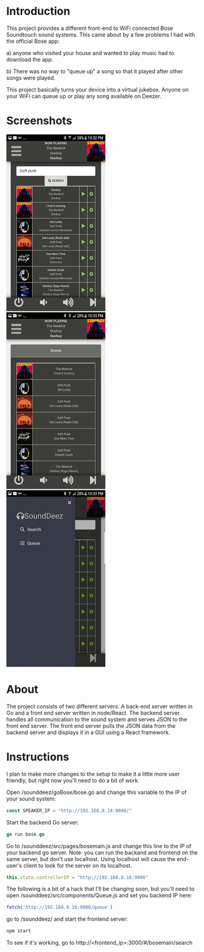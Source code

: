 Introduction
=====
This project provides a different front-end to WiFi connected Bose Soundtouch sound systems. This came about by a few problems I had with the official Bose app:

a) anyone who visited your house and wanted to play music had to download the app.

b) There was no way to "queue up" a song so that it played after other songs were played.

This project basically turns your device into a virtual jukebox. Anyone on your WiFi can queue up or play any song available on Deezer.

Screenshots
=====
![screenshot](screenshots/search.png "Search")
![screenshot](screenshots/queue.png "Queue")
![screenshot](screenshots/sidebar.png "Sidebar")

About
=====
The project consists of two different servers. A back-end server written in Go and a front end server written in node/React. The backend server handles all communication to the sound system and serves JSON to the front end server. The front end server pulls the JSON data from the backend server and displays it in a GUI using a React framework.

Instructions
=====
I plan to make more changes to the setup to make it a little more user friendly, but right now you'll need to do a bit of work.

Open /sounddeez/goBose/bose.go and change this variable to the IP of your sound system:

```go
const SPEAKER_IP = "http://192.168.0.14:8090/"
```

Start the backend Go server:

```go
go run bose.go
```

Go to /sounddeez/src/pages/bosemain.js and change this line to the IP of your backend go server. Note: you can run the backand and frontend on the same server, but don't use localhost. Using localhost will cause the end-user's client to look for the server on its localhost.

```javascript
this.state.controllerIP = "http://192.168.0.16:9000"
```
The following is a bit of a hack that I'll be changing soon, but you'll need to open /sounddeez/src/components/Queue.js and set you backend IP here:

```javascript
fetch('http://192.168.0.16:9000/queue')
```
go to /sounddeez/ and start the frontend server:

```bash
npm start
```

To see if it's working, go to http://<frontend_ip>:3000/#/bosemain/search








